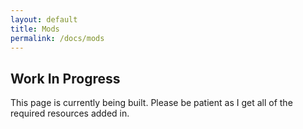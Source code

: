```yaml
---
layout: default
title: Mods
permalink: /docs/mods
---
```




## Work In Progress

This page is currently being built. Please be patient as I get all of the required resources added in.
